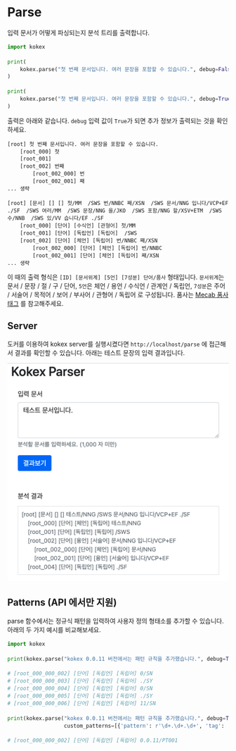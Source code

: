 # Parse

입력 문서가 어떻게 파싱되는지 분석 트리를 출력합니다.

```python
import kokex

print(
    kokex.parse("첫 번째 문서입니다. 여러 문장을 포함할 수 있습니다.", debug=False)
)

print(
    kokex.parse("첫 번째 문서입니다. 여러 문장을 포함할 수 있습니다.", debug=True)
)
```
출력은 아래와 같습니다. `debug` 입력 값이 `True`가 되면 추가 정보가 출력되는 것을 확인하세요.

```
[root] 첫 번째 문서입니다. 여러 문장을 포함할 수 있습니다.
	[root_000] 첫
	[root_001]  
	[root_002] 번째
		[root_002_000] 번
		[root_002_001] 째
... 생략

[root] [문서] [] [] 첫/MM  /SWS 번/NNBC 째/XSN  /SWS 문서/NNG 입니다/VCP+EF ./SF  /SWS 여러/MM  /SWS 문장/NNG 을/JKO  /SWS 포함/NNG 할/XSV+ETM  /SWS 수/NNB  /SWS 있/VV 습니다/EF ./SF
	[root_000] [단어] [수식언] [관형어] 첫/MM
	[root_001] [단어] [독립언] [독립어]  /SWS
	[root_002] [단어] [체언] [독립어] 번/NNBC 째/XSN
		[root_002_000] [단어] [체언] [독립어] 번/NNBC
		[root_002_001] [단어] [체언] [독립어] 째/XSN
... 생략
```

이 때의 출력 형식은 `[ID] [문서위계] [5언] [7성분] 단어/품사` 형태입니다.
`문서위계`는 문서 / 문장 / 절 / 구 / 단어, `5언`은 체언 / 용언 / 수식언 / 관계언 / 독립언, 
`7성분`은 주어 / 서술어 / 목적어 / 보어 / 부사어 / 관형어 / 독립어 로 구성됩니다. 
품사는 [Mecab 품사 태그](https://docs.google.com/spreadsheets/d/1-9blXKjtjeKZqsf4NzHeYJCrr49-nXeRF6D80udfcwY/edit#gid=589544265) 를 참고해주세요.


## Server
도커를 이용하여 kokex server를 실행시켰다면 `http://localhost/parse` 에 접근해서 결과를 확인할 수 있습니다.
아래는 테스트 문장의 입력 결과입니다.

![server](_images/parse_server.png)


## Patterns (API 에서만 지원)
parse 함수에서는 정규식 패턴을 입력하여 사용자 정의 형태소를 추가할 수 있습니다. 아래의 두 가지 예시를 비교해보세요.
```python
import kokex

print(kokex.parse("kokex 0.0.11 버전에서는 패턴 규칙을 추가했습니다.", debug=True))

# [root_000_000_002] [단어] [독립언] [독립어] 0/SN
# [root_000_000_003] [단어] [독립언] [독립어] ./SY
# [root_000_000_004] [단어] [독립언] [독립어] 0/SN
# [root_000_000_005] [단어] [독립언] [독립어] ./SY
# [root_000_000_006] [단어] [독립언] [독립어] 11/SN

print(kokex.parse("kokex 0.0.11 버전에서는 패턴 규칙을 추가했습니다.", debug=True,
                  custom_patterns=[{'pattern': r'\d+.\d+.\d+', 'tag': 'PT001'}]))

# [root_000_000_002] [단어] [독립언] [독립어] 0.0.11/PT001
```
